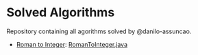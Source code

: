 # Solved Algorithms
Repository containing all agorithms solved by @danilo-assuncao.

- [Roman to Integer](https://leetcode.com/problems/roman-to-integer): [RomanToInteger.java](https://github.com/danilo-assuncao/solved-algorithms/blob/roman-to-integer/RomanToInteger.java)
